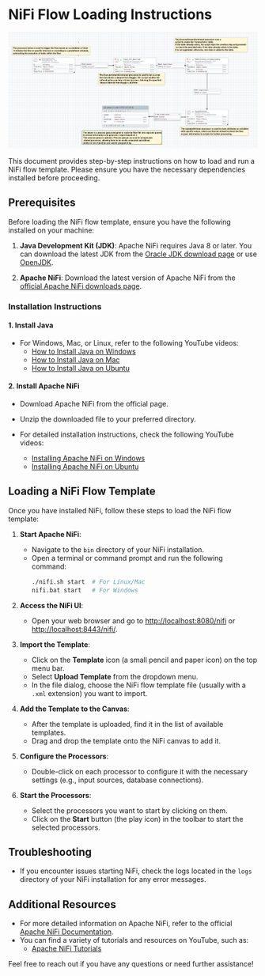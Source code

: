 # NiFi Flow Loading Instructions

![Project Screenshot](https://github.com/AkhilHaroldPeter/Nifi/blob/master/Projects/Data%20Engineering%20Project%202/NifiFlow.png)

This document provides step-by-step instructions on how to load and run a NiFi flow template. Please ensure you have the necessary dependencies installed before proceeding.

## Prerequisites

Before loading the NiFi flow template, ensure you have the following installed on your machine:

1. **Java Development Kit (JDK)**: Apache NiFi requires Java 8 or later. You can download the latest JDK from the [Oracle JDK download page](https://www.oracle.com/java/technologies/javase-jdk11-downloads.html) or use [OpenJDK](https://openjdk.java.net/install/).

2. **Apache NiFi**: Download the latest version of Apache NiFi from the [official Apache NiFi downloads page](https://nifi.apache.org/download.html).

### Installation Instructions

#### 1. Install Java

- For Windows, Mac, or Linux, refer to the following YouTube videos:
  - [How to Install Java on Windows](https://www.youtube.com/watch?v=p1c6XwslrJo)
  - [How to Install Java on Mac](https://www.youtube.com/watch?v=kl0j2YXNsOc)
  - [How to Install Java on Ubuntu](https://www.youtube.com/watch?v=0KeUq8kV3Sg)

#### 2. Install Apache NiFi

- Download Apache NiFi from the official page.
- Unzip the downloaded file to your preferred directory.

- For detailed installation instructions, check the following YouTube videos:
  - [Installing Apache NiFi on Windows](https://www.youtube.com/watch?v=dYhI6o-TO4c)
  - [Installing Apache NiFi on Ubuntu](https://www.youtube.com/watch?v=lsS-vb1G1t8)

## Loading a NiFi Flow Template

Once you have installed NiFi, follow these steps to load the NiFi flow template:

1. **Start Apache NiFi**:
   - Navigate to the `bin` directory of your NiFi installation.
   - Open a terminal or command prompt and run the following command:
     ```bash
     ./nifi.sh start  # For Linux/Mac
     nifi.bat start   # For Windows
     ```

2. **Access the NiFi UI**:
   - Open your web browser and go to [http://localhost:8080/nifi](http://localhost:8080/nifi) or [http://localhost:8443/nifi/](http://localhost:8443/nifi/).

3. **Import the Template**:
   - Click on the **Template** icon (a small pencil and paper icon) on the top menu bar.
   - Select **Upload Template** from the dropdown menu.
   - In the file dialog, choose the NiFi flow template file (usually with a `.xml` extension) you want to import.

4. **Add the Template to the Canvas**:
   - After the template is uploaded, find it in the list of available templates.
   - Drag and drop the template onto the NiFi canvas to add it.

5. **Configure the Processors**:
   - Double-click on each processor to configure it with the necessary settings (e.g., input sources, database connections).

6. **Start the Processors**:
   - Select the processors you want to start by clicking on them.
   - Click on the **Start** button (the play icon) in the toolbar to start the selected processors.

## Troubleshooting

- If you encounter issues starting NiFi, check the logs located in the `logs` directory of your NiFi installation for any error messages.

## Additional Resources

- For more detailed information on Apache NiFi, refer to the official [Apache NiFi Documentation](https://nifi.apache.org/docs.html).
- You can find a variety of tutorials and resources on YouTube, such as:
  - [Apache NiFi Tutorials](https://www.youtube.com/results?search_query=apache+nifi+tutorial)

Feel free to reach out if you have any questions or need further assistance!

